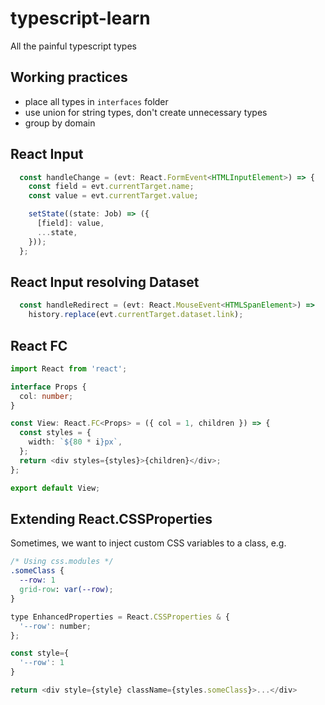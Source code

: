 # typescript-learn
All the painful typescript types


## Working practices

- place all types in `interfaces` folder
- use union for string types, don't create unnecessary types
- group by domain

## React Input
```ts
  const handleChange = (evt: React.FormEvent<HTMLInputElement>) => {
    const field = evt.currentTarget.name;
    const value = evt.currentTarget.value;

    setState((state: Job) => ({
      [field]: value,
      ...state,
    }));
  };
```

## React Input resolving Dataset

```ts
  const handleRedirect = (evt: React.MouseEvent<HTMLSpanElement>) => 
    history.replace(evt.currentTarget.dataset.link);
```


## React FC

```ts
import React from 'react';

interface Props {
  col: number;
}

const View: React.FC<Props> = ({ col = 1, children }) => {
  const styles = {
    width: `${80 * i}px`,
  };
  return <div styles={styles}>{children}</div>;
};

export default View;
```

## Extending React.CSSProperties

Sometimes, we want to inject custom CSS variables to a class, e.g.
```css
/* Using css.modules */
.someClass {
  --row: 1
  grid-row: var(--row);
}
```

```js
type EnhancedProperties = React.CSSProperties & {
  '--row': number;
};

const style={
  '--row': 1
}

return <div style={style} className={styles.someClass}>...</div>
```
